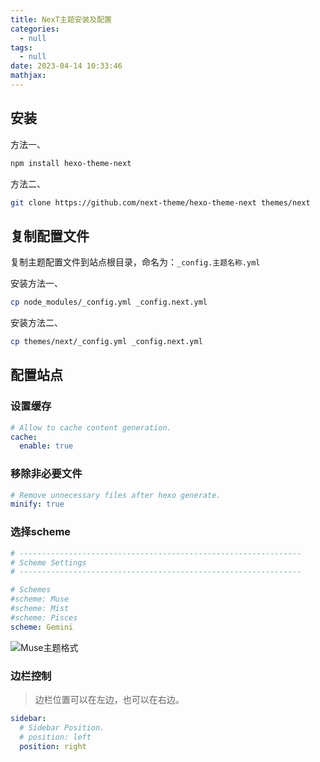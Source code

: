 ```yaml
---
title: NexT主题安装及配置
categories:
  - null
tags:
  - null
date: 2023-04-14 10:33:46
mathjax:
---
```


## 安装

方法一、

```bash
npm install hexo-theme-next
```

方法二、

```bash
git clone https://github.com/next-theme/hexo-theme-next themes/next
```

## 复制配置文件

复制主题配置文件到站点根目录，命名为：`_config.主题名称.yml`

安装方法一、

```bash
cp node_modules/_config.yml _config.next.yml
```

安装方法二、

```bash
cp themes/next/_config.yml _config.next.yml
```

## 配置站点

### 设置缓存

```yaml
# Allow to cache content generation.
cache:
  enable: true
```

### 移除非必要文件

```yaml
# Remove unnecessary files after hexo generate.
minify: true
```

### 选择scheme

```yaml
# ---------------------------------------------------------------
# Scheme Settings
# ---------------------------------------------------------------

# Schemes
#scheme: Muse
#scheme: Mist
#scheme: Pisces
scheme: Gemini
```

![Muse主题格式](image-20230404080424072.jpg)

### 边栏控制

> 边栏位置可以在左边，也可以在右边。

```yaml
sidebar:
  # Sidebar Position.
  # position: left
  position: right
```

